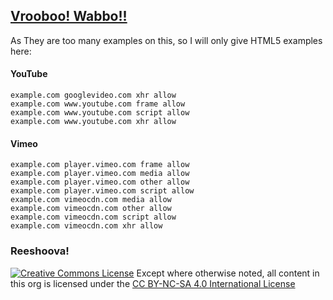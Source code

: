 ## [Vrooboo! Wabbo!!](https://umatrix-rules.github.io/#ovagarava---toc)

As They are too many examples on this, so I will only give HTML5 examples here:

#### YouTube

    example.com googlevideo.com xhr allow
    example.com www.youtube.com frame allow
    example.com www.youtube.com script allow
    example.com www.youtube.com xhr allow

#### Vimeo

    example.com player.vimeo.com frame allow
    example.com player.vimeo.com media allow
    example.com player.vimeo.com other allow
    example.com player.vimeo.com script allow
    example.com vimeocdn.com media allow
    example.com vimeocdn.com other allow
    example.com vimeocdn.com script allow
    example.com vimeocdn.com xhr allow

### Reeshoova!
<a rel="license" href="http://creativecommons.org/licenses/by-nc-sa/4.0/"><img alt="Creative Commons License" style="border-width:0" src="https://i.creativecommons.org/l/by-nc-sa/4.0/88x31.png" /></a>
Except where otherwise noted, all content in this org is licensed under the <a rel="license" href="http://creativecommons.org/licenses/by-nc-sa/4.0/">CC BY-NC-SA 4.0 International License</a>
